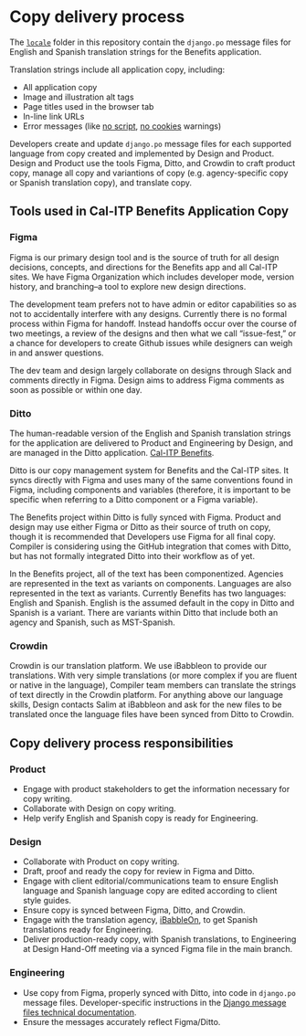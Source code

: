 # Copy delivery process

The [`locale`](https://github.com/cal-itp/benefits/tree/main/benefits/locale) folder in this repository contain the `django.po` message files for English and Spanish translation strings for the Benefits application.

Translation strings include all application copy, including:

- All application copy
- Image and illustration alt tags
- Page titles used in the browser tab
- In-line link URLs
- Error messages (like [no script](https://github.com/cal-itp/benefits/blob/main/benefits/core/templates/core/includes/noscript.html), [no cookies](https://github.com/cal-itp/benefits/blob/main/benefits/core/templates/core/includes/nocookies.html) warnings)

Developers create and update `django.po` message files for each supported language from copy created and implemented by Design and Product. Design and Product use the tools Figma, Ditto, and Crowdin to craft product copy, manage all copy and variantions of copy (e.g. agency-specific copy or Spanish translation copy), and translate copy.

## Tools used in Cal-ITP Benefits Application Copy

### Figma

Figma is our primary design tool and is the source of truth for all design decisions, concepts, and directions for the Benefits app and all Cal-ITP sites. We have Figma Organization which includes developer mode, version history, and branching–a tool to explore new design directions.

The development team prefers not to have admin or editor capabilities so as not to accidentally interfere with any designs. Currently there is no formal process within Figma for handoff. Instead handoffs occur over the course of two meetings, a review of the designs and then what we call “issue-fest,” or a chance for developers to create Github issues while designers can weigh in and answer questions.

The dev team and design largely collaborate on designs through Slack and comments directly in Figma. Design aims to address Figma comments as soon as possible or within one day.

### Ditto

The human-readable version of the English and Spanish translation strings for the application are delivered to Product and Engineering by Design, and are managed in the Ditto application. [Cal-ITP Benefits](https://app.dittowords.com/projects/65e119db3f806ee92198378a/page/5766:22626).

Ditto is our copy management system for Benefits and the Cal-ITP sites. It syncs directly with Figma and uses many of the same conventions found in Figma, including components and variables (therefore, it is important to be specific when referring to a Ditto component or a Figma variable).

The Benefits project within Ditto is fully synced with Figma. Product and design may use either Figma or Ditto as their source of truth on copy, though it is recommended that Developers use Figma for all final copy. Compiler is considering using the GitHub integration that comes with Ditto, but has not formally integrated Ditto into their workflow as of yet.

In the Benefits project, all of the text has been componentized. Agencies are represented in the text as variants on components. Languages are also represented in the text as variants. Currently Benefits has two languages: English and Spanish. English is the assumed default in the copy in Ditto and Spanish is a variant. There are variants within Ditto that include both an agency and Spanish, such as MST-Spanish.

### Crowdin

Crowdin is our translation platform. We use iBabbleon to provide our translations. With very simple translations (or more complex if you are fluent or native in the language), Compiler team members can translate the strings of text directly in the Crowdin platform. For anything above our language skills, Design contacts Salim at iBabbleon and ask for the new files to be translated once the language files have been synced from Ditto to Crowdin.

## Copy delivery process responsibilities

### Product

- Engage with product stakeholders to get the information necessary for copy writing.
- Collaborate with Design on copy writing.
- Help verify English and Spanish copy is ready for Engineering.

### Design

- Collaborate with Product on copy writing.
- Draft, proof and ready the copy for review in Figma and Ditto.
- Engage with client editorial/communications team to ensure English language and Spanish language copy are edited according to client style guides.
- Ensure copy is synced between Figma, Ditto, and Crowdin.
- Engage with the translation agency, [iBabbleOn](https://ibabbleon.com/), to get Spanish translations ready for Engineering.
- Deliver production-ready copy, with Spanish translations, to Engineering at Design Hand-Off meeting via a synced Figma file in the main branch.

### Engineering

- Use copy from Figma, properly synced with Ditto, into code in `django.po` message files. Developer-specific instructions in the [Django message files technical documentation](../development/i18n.md).
- Ensure the messages accurately reflect Figma/Ditto.
